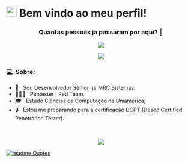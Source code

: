 # <img src="https://media.giphy.com/media/hvRJCLFzcasrR4ia7z/giphy.gif" width="28"> Bem vindo ao meu perfil!

<div align=center>
  <h3><b>Quantas pessoas já passaram por aqui? 👀</b></h3>
</div>
    
<!-- retro visitor counter -->  
<p align="center" >   
  <img src="https://profile-counter.glitch.me/SirProxy/count.svg" />  
</p>

<p  align="center">
<img src="https://user-images.githubusercontent.com/73097560/115834477-dbab4500-a447-11eb-908a-139a6edaec5c.gif"> 
</p>

### 💻 &nbsp;Sobre:

- 💼 &nbsp; Sou Desenvolvedor Sênior na MRC Sistemas;
- 👨🏻‍💻 &nbsp; Pentester | Red Team.
- 🎓 &nbsp; Estudo Ciências da Computação na Uniamérica;
- 🔒 &nbsp; Estou me preparando para a certificação DCPT (Desec Certified Penetration Tester).


<br>
<p  align="center">
<img src="https://user-images.githubusercontent.com/73097560/115834477-dbab4500-a447-11eb-908a-139a6edaec5c.gif"> 
</p>

[![readme Quotes](https://quotes-github-readme.vercel.app/api?quote=Quiet%20people%20have%20loudest%20minds&author=Stephen%20Hawking&theme=dark&type=horizontal&border=true)](https://github.com/piyushsuthar/github-readme-quotes)

